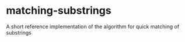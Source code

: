 # matching-substrings
A short reference implementation of the algorithm for quick matching of substrings
